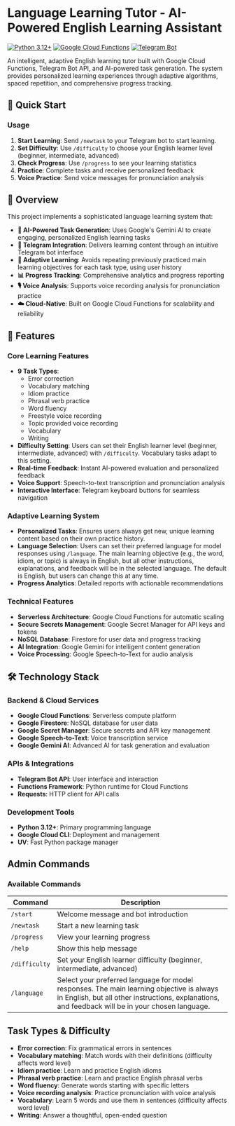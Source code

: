 # Language Learning Tutor - AI-Powered English Learning Assistant

[![Python 3.12+](https://img.shields.io/badge/python-3.12+-blue.svg)](https://www.python.org/downloads/)
[![Google Cloud Functions](https://img.shields.io/badge/Google%20Cloud-Functions-orange.svg)](https://cloud.google.com/functions)
[![Telegram Bot](https://img.shields.io/badge/Telegram-Bot-blue.svg)](https://core.telegram.org/bots)

An intelligent, adaptive English learning tutor built with Google Cloud Functions, Telegram Bot API, and AI-powered task generation. The system provides personalized learning experiences through adaptive algorithms, spaced repetition, and comprehensive progress tracking.

## 🚀 Quick Start

### Usage

1. **Start Learning**: Send `/newtask` to your Telegram bot to start learning.  
2. **Set Difficulty**: Use `/difficulty` to choose your English learner level (beginner, intermediate, advanced)
3. **Check Progress**: Use `/progress` to see your learning statistics
4. **Practice**: Complete tasks and receive personalized feedback
5. **Voice Practice**: Send voice messages for pronunciation analysis

## 🎯 Overview

This project implements a sophisticated language learning system that:

- **🤖 AI-Powered Task Generation**: Uses Google's Gemini AI to create engaging, personalized English learning tasks
- **📱 Telegram Integration**: Delivers learning content through an intuitive Telegram bot interface
- **🧠 Adaptive Learning**: Avoids repeating previously practiced main learning objectives for each task type, using user history
- **📊 Progress Tracking**: Comprehensive analytics and progress reporting
- **🎙️ Voice Analysis**: Supports voice recording analysis for pronunciation practice
- **☁️ Cloud-Native**: Built on Google Cloud Functions for scalability and reliability

## 🚀 Features

### Core Learning Features
- **9 Task Types**:
  - Error correction
  - Vocabulary matching
  - Idiom practice
  - Phrasal verb practice
  - Word fluency
  - Freestyle voice recording
  - Topic provided voice recording
  - Vocabulary
  - Writing
- **Difficulty Setting**: Users can set their English learner level (beginner, intermediate, advanced) with `/difficulty`. Vocabulary tasks adapt to this setting.
- **Real-time Feedback**: Instant AI-powered evaluation and personalized feedback
- **Voice Support**: Speech-to-text transcription and pronunciation analysis
- **Interactive Interface**: Telegram keyboard buttons for seamless navigation

### Adaptive Learning System
- **Personalized Tasks**: Ensures users always get new, unique learning content based on their own practice history.
- **Language Selection**: Users can set their preferred language for model responses using `/language`. The main learning objective (e.g., the word, idiom, or topic) is always in English, but all other instructions, explanations, and feedback will be in the selected language. The default is English, but users can change this at any time.
- **Progress Analytics**: Detailed reports with actionable recommendations

### Technical Features
- **Serverless Architecture**: Google Cloud Functions for automatic scaling
- **Secure Secrets Management**: Google Secret Manager for API keys and tokens
- **NoSQL Database**: Firestore for user data and progress tracking
- **AI Integration**: Google Gemini for intelligent content generation
- **Voice Processing**: Google Speech-to-Text for audio analysis

## 🛠️ Technology Stack

### Backend & Cloud Services
- **Google Cloud Functions**: Serverless compute platform
- **Google Firestore**: NoSQL database for user data
- **Google Secret Manager**: Secure secrets and API key management
- **Google Speech-to-Text**: Voice transcription service
- **Google Gemini AI**: Advanced AI for task generation and evaluation

### APIs & Integrations
- **Telegram Bot API**: User interface and interaction
- **Functions Framework**: Python runtime for Cloud Functions
- **Requests**: HTTP client for API calls

### Development Tools
- **Python 3.12+**: Primary programming language
- **Google Cloud CLI**: Deployment and management
- **UV**: Fast Python package manager

## Admin Commands

### Available Commands

| Command         | Description                                                                                 |
|----------------|---------------------------------------------------------------------------------------------|
| `/start`       | Welcome message and bot introduction                                                        |
| `/newtask`     | Start a new learning task                                                                   |
| `/progress`    | View your learning progress                                                                 |
| `/help`        | Show this help message                                                                      |
| `/difficulty`  | Set your English learner difficulty (beginner, intermediate, advanced)                      |
| `/language`    | Select your preferred language for model responses. The main learning objective is always in English, but all other instructions, explanations, and feedback will be in your chosen language. |

## Task Types & Difficulty

- **Error correction**: Fix grammatical errors in sentences
- **Vocabulary matching**: Match words with their definitions (difficulty affects word level)
- **Idiom practice**: Learn and practice English idioms
- **Phrasal verb practice**: Learn and practice English phrasal verbs
- **Word fluency**: Generate words starting with specific letters
- **Voice recording analysis**: Practice pronunciation with voice analysis
- **Vocabulary**: Learn 5 words and use them in sentences (difficulty affects word level)
- **Writing**: Answer a thoughtful, open-ended question
